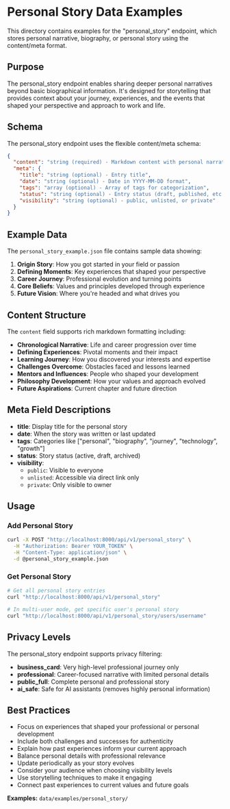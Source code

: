 # Personal Story Data Examples

This directory contains examples for the "personal_story" endpoint, which stores personal narrative, biography, or personal story using the content/meta format.

## Purpose

The personal_story endpoint enables sharing deeper personal narratives beyond basic biographical information. It's designed for storytelling that provides context about your journey, experiences, and the events that shaped your perspective and approach to work and life.

## Schema

The personal_story endpoint uses the flexible content/meta schema:

```json
{
  "content": "string (required) - Markdown content with personal narrative",
  "meta": {
    "title": "string (optional) - Entry title",
    "date": "string (optional) - Date in YYYY-MM-DD format",
    "tags": "array (optional) - Array of tags for categorization",
    "status": "string (optional) - Entry status (draft, published, etc.)",
    "visibility": "string (optional) - public, unlisted, or private"
  }
}
```

## Example Data

The `personal_story_example.json` file contains sample data showing:

1. **Origin Story**: How you got started in your field or passion
2. **Defining Moments**: Key experiences that shaped your perspective
3. **Career Journey**: Professional evolution and turning points
4. **Core Beliefs**: Values and principles developed through experience
5. **Future Vision**: Where you're headed and what drives you

## Content Structure

The `content` field supports rich markdown formatting including:

- **Chronological Narrative**: Life and career progression over time
- **Defining Experiences**: Pivotal moments and their impact
- **Learning Journey**: How you discovered your interests and expertise
- **Challenges Overcome**: Obstacles faced and lessons learned
- **Mentors and Influences**: People who shaped your development
- **Philosophy Development**: How your values and approach evolved
- **Future Aspirations**: Current chapter and future direction

## Meta Field Descriptions

- **title**: Display title for the personal story
- **date**: When the story was written or last updated
- **tags**: Categories like ["personal", "biography", "journey", "technology", "growth"]
- **status**: Story status (active, draft, archived)
- **visibility**:
  - `public`: Visible to everyone
  - `unlisted`: Accessible via direct link only
  - `private`: Only visible to owner

## Usage

### Add Personal Story

```bash
curl -X POST "http://localhost:8000/api/v1/personal_story" \
  -H "Authorization: Bearer YOUR_TOKEN" \
  -H "Content-Type: application/json" \
  -d @personal_story_example.json
```

### Get Personal Story

```bash
# Get all personal story entries
curl "http://localhost:8000/api/v1/personal_story"

# In multi-user mode, get specific user's personal story
curl "http://localhost:8000/api/v1/personal_story/users/username"
```

## Privacy Levels

The personal_story endpoint supports privacy filtering:

- **business_card**: Very high-level professional journey only
- **professional**: Career-focused narrative with limited personal details
- **public_full**: Complete personal and professional story
- **ai_safe**: Safe for AI assistants (removes highly personal information)

## Best Practices

- Focus on experiences that shaped your professional or personal development
- Include both challenges and successes for authenticity
- Explain how past experiences inform your current approach
- Balance personal details with professional relevance
- Update periodically as your story evolves
- Consider your audience when choosing visibility levels
- Use storytelling techniques to make it engaging
- Connect past experiences to current values and future goals

**Examples:** `data/examples/personal_story/`
